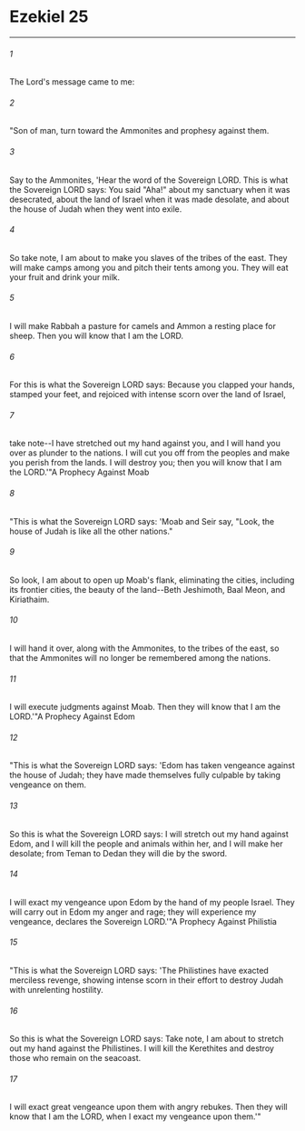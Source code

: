 # Ezekiel 25
***



###### 1 
The Lord's message came to me: 

###### 2 
"Son of man, turn toward the Ammonites and prophesy against them. 

###### 3 
Say to the Ammonites, 'Hear the word of the Sovereign LORD. This is what the Sovereign LORD says: You said "Aha!" about my sanctuary when it was desecrated, about the land of Israel when it was made desolate, and about the house of Judah when they went into exile. 

###### 4 
So take note, I am about to make you slaves of the tribes of the east. They will make camps among you and pitch their tents among you. They will eat your fruit and drink your milk. 

###### 5 
I will make Rabbah a pasture for camels and Ammon a resting place for sheep. Then you will know that I am the LORD. 

###### 6 
For this is what the Sovereign LORD says: Because you clapped your hands, stamped your feet, and rejoiced with intense scorn over the land of Israel, 

###### 7 
take note--I have stretched out my hand against you, and I will hand you over as plunder to the nations. I will cut you off from the peoples and make you perish from the lands. I will destroy you; then you will know that I am the LORD.'"A Prophecy Against Moab 

###### 8 
"This is what the Sovereign LORD says: 'Moab and Seir say, "Look, the house of Judah is like all the other nations." 

###### 9 
So look, I am about to open up Moab's flank, eliminating the cities, including its frontier cities, the beauty of the land--Beth Jeshimoth, Baal Meon, and Kiriathaim. 

###### 10 
I will hand it over, along with the Ammonites, to the tribes of the east, so that the Ammonites will no longer be remembered among the nations. 

###### 11 
I will execute judgments against Moab. Then they will know that I am the LORD.'"A Prophecy Against Edom 

###### 12 
"This is what the Sovereign LORD says: 'Edom has taken vengeance against the house of Judah; they have made themselves fully culpable by taking vengeance on them. 

###### 13 
So this is what the Sovereign LORD says: I will stretch out my hand against Edom, and I will kill the people and animals within her, and I will make her desolate; from Teman to Dedan they will die by the sword. 

###### 14 
I will exact my vengeance upon Edom by the hand of my people Israel. They will carry out in Edom my anger and rage; they will experience my vengeance, declares the Sovereign LORD.'"A Prophecy Against Philistia 

###### 15 
"This is what the Sovereign LORD says: 'The Philistines have exacted merciless revenge, showing intense scorn in their effort to destroy Judah with unrelenting hostility. 

###### 16 
So this is what the Sovereign LORD says: Take note, I am about to stretch out my hand against the Philistines. I will kill the Kerethites and destroy those who remain on the seacoast. 

###### 17 
I will exact great vengeance upon them with angry rebukes. Then they will know that I am the LORD, when I exact my vengeance upon them.'"
